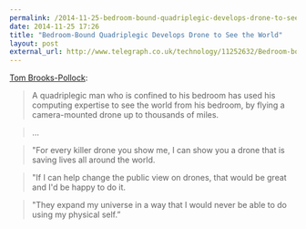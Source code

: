 ```yaml
---
permalink: /2014-11-25-bedroom-bound-quadriplegic-develops-drone-to-see-the-world
date: 2014-11-25 17:26
title: "Bedroom-Bound Quadriplegic Develops Drone to See the World"
layout: post
external_url: http://www.telegraph.co.uk/technology/11252632/Bedroom-bound-quadriplegic-develops-drone-to-see-the-world.html
---
```

[Tom Brooks-Pollock](http://www.telegraph.co.uk/technology/11252632/Bedroom-bound-quadriplegic-develops-drone-to-see-the-world.html):

>A quadriplegic man who is confined to his bedroom has used his computing expertise to see the world from his bedroom, by flying a camera-mounted drone up to thousands of miles.

>…

>"For every killer drone you show me, I can show you a drone that is saving lives all around the world.

>"If I can help change the public view on drones, that would be great and I'd be happy to do it.

>"They expand my universe in a way that I would never be able to do using my physical self.”
